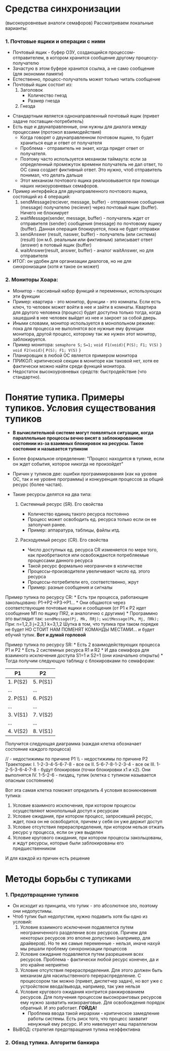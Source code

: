 # Средства синхронизации
(высокоуровневые аналоги семафоров)
Рассматриваем локальные варианты:

### 1. Почтовые ящики и операции с ними

- Почтовый ящик - буфер ОЗУ, создающийся процессом-отправителем, в котором хранится сообщение другому процессу-получателю
- Зачастую в этом буфере хранится ссылка, а не само сообщение (для экономии памяти)
- Естественно, процесс-получатель может только читать сообщение
- Почтовый ящик состоит из:
	1. Заголовок
		* Количество гнезд
		* Размер гнезда
	2. Гнезда
* Стандартным является однонаправленный почтовый ящик (привет задаче поставщик-потребитель)
* Есть еще и двунаправленные, они нужны для диалога между процессами (протокол взаимодействия)
	* Когда говорят о двунаправленном почтовом ящике, то будет храниться еще и ответ от получателя
	* Проблема - отправитель не знает, когда придет ответ от получателя.
	* Поэтому часто используется механизм таймаута: если за определенный промежуток времени получатель не дал ответ, то ОС сама создает фиктивный ответ. Это нужно, чтоб отправитель понимал, что делать дальше
	* Этот механизм почтового ящика реализовывается при помощи наших низкоуровневых семафоров.
* Пример интерфейса для двунаправленного почтового ящика, состоящий из 4 операций:
	1. sendMessage(reciever, message, buffer) - отправление сообщения (message) получателю (reciever) через почтовый ящик (buffer). Ничего не блокиирует
	2. waitMessage(sender, message, buffer) - получатель ждет от отправителя (sender) сообщения (message) по почтовому ящику (buffer). Данная операция блокируется, пока не будет отправки
	3. sendAnswer (result, naswer, buffer) - получатель (или система) (result) (он м.б. реальным или фиктивным) записывает ответ (answer) в потовый ящик (buffer)
	4. waitAnswer(result, answer, buffer) - аналог waitAnswer, но для отправителя
* ИТОГ: он удобен для организации диалогов, но не для синхронизации (хотя и такое он может)

### 2. Мониторы Хоара:

* Монитор - пассивный набор функций и переменных, использующих эти функции
* Пример: квартира - это монитор, функции - это комнаты. Если есть ключ, то человек может войти в нее и зайти в комнаты. Квартира для другого человека (процесс) будет доступна только тогда, когда зашедший в нее человек выйдет из нее и закроет за собой дверь.
* Иными словами, монитор используется в монопольном режиме: пока для процесса не выполнятся все нужные ему функции монитора, другой процесс, которому так же нужен этот монитор, заблокируется.
* Пример монитора:
	`semaphore S;`
	`S=1;`
	`void F1(void){`
	`P(S); F1; V(S)`
	`}`
	`void F2(void){`
	`P(S); F1; V(S)`
	`}`
* Планировщик в любой ОС является примером монитора
* ПРИКОЛ: критической секции в мониторе как таковой нет, хотя ее фактически можно найти среди функций монитора.
* Недостаток высокоуровневых средств: быстродействие (что стандартно).

# Понятие тупика. Примеры тупиков. Условия существования тупиков

* **В вычислительной системе могут появляться ситуации, когда параллельные процессы вечно висят в заблокированном состоянии из-за взаимных блокировок на ресурсы. Такое состояние и называется тупиком**
* Более формальное определение: "Процесс находится в тупике, если он ждет события, которое никогда не произойдет"

* Причин у тупиков две: ошибки программирования (как на уровне ОС, так и не уровне программы) и конкуренция процессов за общий ресурс (более частая).
* Такие ресурсы делятся на два типа:
	1. Системный ресурс (SR). Его свойства
		* Количество единиц такого ресурса постоянно
		* Процесс может освободить ед. ресурса только если он ее заполучил ранее.
		* Пример: аппаратура, таблицы, файлы итд.
	
	2. Расходуемый ресурс (CR). Его свойства
		* Число доступных ед. ресурса CR изменяется по мере того, как приобретаются или освобождаются потребляемые процессами данного ресурса
		* Такой ресурс формально неограничен в количестве
		* Процессы-производители увеличивают число ед. этого ресурса
		* Процессы-потребители его, соответственно, жрут
		* Пример: разные сообщения и сигналы

Пример тупика по ресурсу CR:
	* Есть три процесса, работающие закольцовано: P1->P2->P3->P1...
	* Они общаются через соответствующие почтовые ящики и сообщения (от P1 к P2 идет сообщение M1 по ящику ПЯ2, и аналогично с другими)
	* Программно это выглядит так:
		`sendMessage(Pj, Mk, ПЯj);`
		`waitMessage(Pk, Mj, ПЯk);`
		При: n=1,2,3 j=2,3,1 k=3,1,2
		Шутка в том, что тупика при таком порядке не будет
		НО СТОИТ НАМ ПОМЕНЯТ КОМАНДЫ МЕСТАМИ... и будет ебучий тупик. **Вот и думай горловой**

Пример тупика по ресурсу SR:
	* Есть 2 взаимодействующих процесса P1 и P2
	* Есть 2 системных ресурса R1 и R2
	* И два семафора для взаимного исключения доступа S1=1 и S2=1 (они изначально открыты)
	* Тогда получим следующую таблицу с блокировками по семафорам:

| P1       | P2       |
| -------- | -------- |
| 1. P(S2) | 5. P(S1) |
| ...      | ...      |
| 2. P(S1) | 6. P(S2) |
| ...      | ...      |
| 3. V(S1) | 7. V(S2) |
| ...      | ...      |
| 4. V(S2) | 8. V(S1) |
Получится следующая диаграмма (каждая клетка обозначает состояние каждого процесса)

// - недостижимы по причине P1
\\\ - недостижимы по причине P2
Траектории:
	I. 1-2-3-4-5-6-7-8 - все ок
	II. 5-6-7-8-1-2-3-4 - все ок
	III. 1-2-5-3-6-4-7-8 - будут блокировки (точки блокировки x1 и x2). Они выполнятся
	IV. 1-5-2-6 - пиздец, тупик (клетка с тупиком называется опасным состоянием)

Вот эта самая клетка поможет определить 4 условия возникновения тупика:
1. Условие взаимного исключения, при котором процессы осуществляют монопольный доступ к ресурсам
2. Условие ожидания, при котором процесс, запросивший ресурс, ждет, пока он не освободится, причем у себя он уже держит доступ
3. Условие отсутствия перераспределения, при котором нельзя отжать ресурс у процесса, если он уже выделен
4. Условие кругового ожидания, при котором процессы закольцованы, и ждут ресурсы, которые были заблокированы его предшественником

И для каждой из причин есть решение

# Методы борьбы с тупиками

### 1. Предотвращение тупиков

* Он исходит из принципа, что тупик - это абсолютное зло, поэтому они недопустимы.
* Чтоб тупик был недопустим, нужно подавить хотя бы одно из условий:
	1. Условие взаимного исключения подавляется путем неограниченного разделение всех ресурсов. Причем для некоторых ресурсов это вполне допустимо (например, для драйверов). Но те же самые переменные - нельзя, иначе нахуй мы решали проблему синхронизации процессов
	2. Условие ожидание подавляется путем разрешения всех ресурсов. Проблема - фактически любой ресурс конечен, да и это крайне неприятно
	3. Условие отсутствия перераспределения. Для этого должен быть механизм для насильственного перераспределение. С процессором так можно (привет, диспетчер задач), но вот уже с устройством ввода/вывода, например, так уже нельзя
	4. Условие кругового ожидания контрится ранжированием ресурсов. Для получения процессом высокоранговых ресурсов ему нужно захватить низкоранговые. Для освобождения порядок обратный. И это работает. **ГОЙДА!**
		* Проблема ввода такой иерархии - критическое замедление работы системы. Есть риск того, что процесс захватит ненужный ему ресурс. И это нивелирует наш параллелизм
* ВЫВОД: стратегия предотвращения тупика неэффективна

### 2. Обход тупика. Алгоритм банкира
